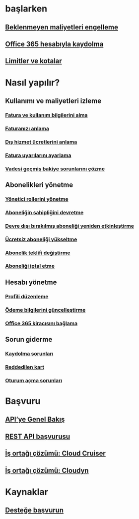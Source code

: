 # başlarken
## [Beklenmeyen maliyetleri engelleme](billing-getting-started.md)
## [Office 365 hesabıyla kaydolma](billing-use-existing-office-365-account-azure-subscription.md)
## [Limitler ve kotalar](../azure-subscription-service-limits.md?toc=/azure/billing/TOC.json)
# Nasıl yapılır?
## Kullanımı ve maliyetleri izleme
### [Fatura ve kullanım bilgilerini alma](billing-download-azure-invoice-daily-usage-date.md)
### [Faturanızı anlama](billing-understand-your-bill.md)
### [Dış hizmet ücretlerini anlama](billing-understand-your-azure-marketplace-charges.md)
### [Fatura uyarılarını ayarlama](billing-set-up-alerts.md)
### [Vadesi geçmiş bakiye sorunlarını çözme](billing-azure-subscription-past-due-balance.md)
## Abonelikleri yönetme
### [Yönetici rollerini yönetme](billing-add-change-azure-subscription-administrator.md)
### [Aboneliğin sahipliğini devretme](billing-subscription-transfer.md)
### [Devre dışı bırakılmış aboneliği yeniden etkinleştirme](billing-subscription-become-disable.md)
### [Ücretsiz aboneliği yükseltme](billing-upgrade-azure-subscription.md)
### [Abonelik teklifi değiştirme](billing-how-to-switch-azure-offer.md)
### [Aboneliği iptal etme](billing-how-to-cancel-azure-subscription.md)
## Hesabı yönetme
### [Profili düzenleme](billing-how-to-change-azure-account-profile.md)
### [Ödeme bilgilerini güncelleştirme](billing-how-to-change-credit-card.md)
### [Office 365 kiracısını bağlama](billing-add-office-365-tenant-to-azure-subscription.md)
## Sorun giderme
### [Kaydolma sorunları](billing-troubleshoot-azure-sign-up-issues.md)
### [Reddedilen kart](billing-credit-card-fails-during-azure-sign-up.md)
### [Oturum açma sorunları](billing-cannot-login-subscription.md)

# Başvuru
## [API’ye Genel Bakış](billing-usage-rate-card-overview.md)
## [REST API başvurusu](https://msdn.microsoft.com/en-us/library/azure/1ea5b323-54bb-423d-916f-190de96c6a3c)
## [İş ortağı çözümü: Cloud Cruiser](billing-usage-rate-card-partner-solution-cloudcruiser.md)
## [İş ortağı çözümü: Cloudyn](billing-usage-rate-card-partner-solution-cloudyn.md)

# Kaynaklar
## [Desteğe başvurun](../azure-supportability/how-to-create-azure-support-request.md)


<!--HONumber=Feb17_HO2-->


